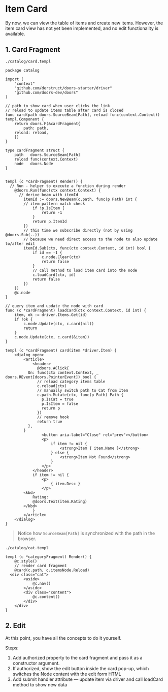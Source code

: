 # Item Card

By now, we can view the table of items and create new items. However, the item card view has not yet been implemented, and no edit functionality is available.

## 1. Card Fragment

`./catalog/card.templ`

```templ
package catalog

import (
	"context"
	"github.com/derstruct/doors-starter/driver"
	"github.com/doors-dev/doors"
)

// path to show card when user clicks the link
// reload to update items table after card is closed
func card(path doors.SourceBeam[Path], reload func(context.Context)) templ.Component {
	return doors.F(&cardFragment{
		path: path,
    reload: reload,
	})
}

type cardFragment struct {
	path   doors.SourceBeam[Path]
	reload func(context.Context)
	node   doors.Node
}


templ (c *cardFragment) Render() {
  // Run - helper to execute a function during render
	@doors.Run(func(ctx context.Context) {
	  // derive beam with itemId
		itemId := doors.NewBeam(c.path, func(p Path) int {
	    // item pattern match check
			if !p.IsItem {
				return -1
			}
			return p.ItemId
		})
		// this time we subscribe directly (not by using @doors.Sub(..))
		// because we need direct access to the node to also update to/after edit
		itemId.Sub(ctx, func(ctx context.Context, id int) bool {
			if id == -1 {
				c.node.Clear(ctx)
				return false
			}
			// call method to load item card into the node
			c.loadCard(ctx, id)
			return false
		})
	})
	@c.node
}

// query item and update the node with card
func (c *cardFragment) loadCard(ctx context.Context, id int) {
	item, ok := driver.Items.Get(id)
	if !ok {
		c.node.Update(ctx, c.card(nil))
		return
	}
	c.node.Update(ctx, c.card(&item))
}

templ (c *cardFragment) card(item *driver.Item) {
	<dialog open>
		<article>
			<header>
			  @doors.AClick{
          On: func(ctx context.Context, _ doors.REvent[doors.PointerEvent]) bool {
              // reload category items table
              c.reload(ctx)
              // manually switch path to Cat from Item
              c.path.Mutate(ctx, func(p Path) Path {
                p.IsCat = true
                p.IsItem = false
                return p
              })
              // remove hook
              return true
          },
        }
				<button aria-label="Close" rel="prev"></button>
				<p>
					if item != nil {
						<strong>Item { item.Name }</strong>
					} else {
						<strong>Item Not Found</strong>
					}
				</p>
			</header>
			if item != nil {
				<p>
					{ item.Desc }
				</p>
        <kbd>
        	Rating: 
        	@doors.Text(item.Rating)
        </kbd>
			}
		</article>
	</dialog>
}

```

> Notice how `SourceBeam[Path]` is synchronized with the path in the browser. 

`./catalog/cat.templ`

```templ
templ (c *categoryFragment) Render() {
	@c.style()
	// render card fragment
	@card(c.path, c.itemsNode.Reload)	
  <div class="cat">
		<aside>
			@c.nav()
		</aside>
		<div class="content">
			@c.content()
		</div>
	</div>
}

```



## 2. Edit

At this point, you have all the concepts to do it yourself. 

Steps:

1. Add authorized property to the card fragment and pass it as a constructor argument.
2. If authorized, show the edit button inside the card pop-up, which switches the Node content with the edit form HTML
3. Add submit handler attribute — update item via driver and call loadCard method to show new data

